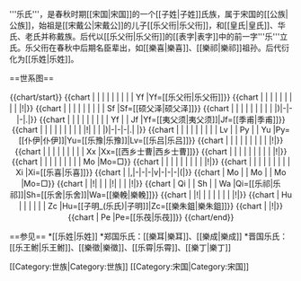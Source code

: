 '''乐氏'''，是春秋时期[[宋国|宋国]]的一个[[子姓|子姓]]氏族，属于宋国的[[公族|公族]]，始祖是[[宋戴公|宋戴公]]的儿子[[乐父衎|乐父衎]]，和[[皇氏|皇氏]]、华氏、老氏并称戴族。后代以[[乐父衎|乐父衎]]的[[表字|表字]]中的前一字'''乐'''立氏。乐父衎在春秋中后期名臣辈出，如[[樂喜|樂喜]]、[[樂祁|樂祁]]祖孙。后代衍化为[[乐姓|乐姓]]。

==世系图==
<center>
{{chart/start}}
{{chart | | | | | | | | | Yf |Yf=[[乐父衎|乐父衎]]}}
{{chart | | | | | | | | | |!|}}
{{chart | | | | | | | | | Sf |Sf=[[硕父泽|硕父泽]]}}
{{chart | | | | | | | | | |)|-|-|-|.|}}
{{chart | | | | | | | | | Yf | | Jf |Yf=[[夷父须|夷父须]]|Jf=[[季甫|季甫]]}}
{{chart | | | | | | | | | |!| | | |)|-|-|-|.| |}}
{{chart | | | | | | | | | Lv | | Py | | Yu |Py=[[仆伊|仆伊]]|Yu=[[乐豫|乐豫]]|Lv=[[乐吕|乐吕]]}}
{{chart | | | | | | | | | |!|}}
{{chart | | | | | | | | | Xx |Xx=[[西乡士曹|西乡士曹]]}}
{{chart | | | | | | | | | |!|}}
{{chart | | | | | | | | | Mo |Mo=□}}
{{chart | | | | | | | | | |!|}}
{{chart | | | | | | | | | Xi |Xi=[[乐喜|乐喜]]}}
{{chart | |,|-|-|-|v|-|-|-|(|}}
{{chart | Mo | | Mo | | Mo |Mo=□}}
{{chart | |!| | | |!| | | |!|}}
{{chart | Qi | | Sh | | Wa |Qi=[[乐祁|乐祁]]|Sh=[[乐舍|乐舍]]|Wa=[[樂輓|樂輓]]}}
{{chart | |!| | | | | | | |!|}}
{{chart | Hu | | | | | | Zc |Hu=[[子明_(乐氏)|子明]]|Zc=[[樂朱鉏|樂朱鉏]]}}
{{chart | |!|}}
{{chart | Pe |Pe=[[乐茷|乐茷]]}}
{{chart/end}}
</center>

==参见==
*[[乐姓|乐姓]]
*郑国乐氏：[[樂耳|樂耳]]、[[樂成|樂成]]
*晋国乐氏：[[乐王鲋|乐王鲋]]、[[樂徵|樂徵]]、[[乐霄|乐霄]]、[[樂丁|樂丁]] 

[[Category:世族|Category:世族]]
[[Category:宋国|Category:宋国]]